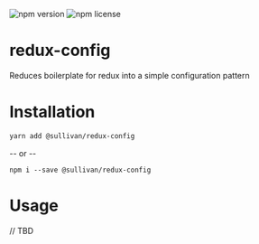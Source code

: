 ![npm version](https://img.shields.io/npm/v/@sullivan/redux-config.svg) ![npm license](https://img.shields.io/npm/l/@sullivan/redux-config.svg)

# redux-config
Reduces boilerplate for redux into a simple configuration pattern


# Installation 

```bash
yarn add @sullivan/redux-config
```

-- or --

```base
npm i --save @sullivan/redux-config
```


# Usage 

// TBD
